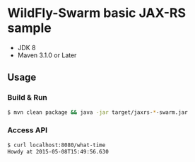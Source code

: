 # WildFly-Swarm basic JAX-RS sample

* JDK 8
* Maven 3.1.0 or Later

## Usage

### Build & Run

``` sh
$ mvn clean package && java -jar target/jaxrs-*-swarm.jar
```

### Access API

``` sh
$ curl localhost:8080/what-time
Howdy at 2015-05-08T15:49:56.630
```
